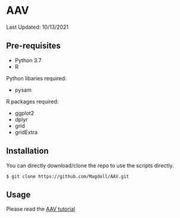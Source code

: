 # AAV

Last Updated: 10/13/2021

## Pre-requisites

* Python 3.7
* R

Python libaries required:
* pysam

R packages required:
* ggplot2
* dplyr
* grid
* gridExtra

## Installation

You can directly download/clone the repo to use the scripts directly.

```
$ git clone https://github.com/Magdoll/AAV.git
```

## Usage

Please read the [AAV tutorial](https://github.com/Magdoll/AAV/wiki/Tutorial:-Analyzing-AAV-Data)

